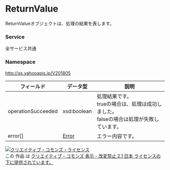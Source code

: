 # ReturnValue
ReturnValueオブジェクトは、処理の結果を表します。
### Service
全サービス共通
### Namespace
http://ss.yahooapis.jp/V201805

| フィールド | データ型 | 説明 |
|---|---|---|
| operationSucceeded | xsd:boolean | 処理結果です。<br>trueの場合は、処理は成功しました。<br>falseの場合は処理が失敗しています。 |
| error[] | <a href="../Common/Error.md">Error</a> | エラー内容です。 |

<a rel="license" href="http://creativecommons.org/licenses/by-nd/2.1/jp/"><img alt="クリエイティブ・コモンズ・ライセンス" style="border-width:0" src="https://i.creativecommons.org/l/by-nd/2.1/jp/88x31.png" /></a><br />この 作品 は <a rel="license" href="http://creativecommons.org/licenses/by-nd/2.1/jp/">クリエイティブ・コモンズ 表示 - 改変禁止 2.1 日本 ライセンスの下に提供されています。</a>
